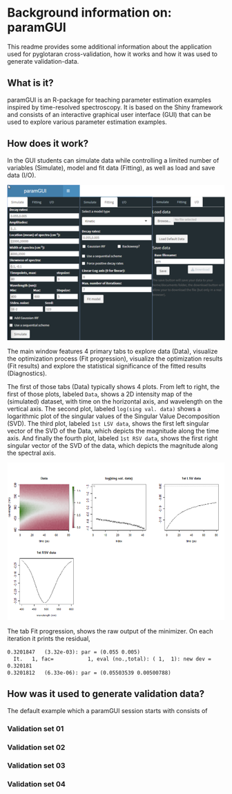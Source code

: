 # Background information on: paramGUI
This readme provides some additional information about the application used for pyglotaran cross-validation, how it works and how it was used to generate validation-data.

## What is it?
paramGUI is an R-package for teaching parameter estimation examples inspired by time-resolved spectroscopy. It is based on the Shiny framework and consists of an interactive graphical user interface (GUI) that can be used to explore various parameter estimation examples.

## How does it work?
In the GUI students can simulate data while controlling a limited number of variables (Simulate), model and fit data (Fitting), as well as load and save data (I/O).

![paramGUI side menu](screenshots/paramGUI-sc01.png "A side-by-side view of the three different states of the sidepanel menu in paramGUI: Simulate, Fitting and I/O")

The main window features 4 primary tabs to explore data (Data), visualize the optimization process (Fit progression), visualize the optimization results (Fit results) and explore the statistical significance of the fitted results (Diagnostics).

The first of those tabs (Data) typically shows 4 plots. From left to right, the first of those plots, labeled `Data`, shows a 2D intensity map of the (simulated) dataset, with time on the horizontal axis, and wavelength on the vertical axis. The second plot, labeled `log(sing val. data)` shows a logarithmic plot of the singular values of the Singular Value Decomposition (SVD). The third plot, labeled `1st LSV data`, shows the first left singular vector of the SVD of the Data, which depicts the magnitude along the time axis. And finally the fourth plot, labeled `1st RSV data`, shows the first right singular vector of the SVD of the data, which depicts the magnitude along the spectral axis.

![paramGUI data plot](screenshots/paramGUI-sc02-data.png "A render of the data plot view in paramGUI showing: Data, log(sing val. data), 1st LSV data, 1st RSV data")

The tab Fit progression, shows the raw output of the minimizer. On each iteration it prints the residual,

```console
0.3201847   (3.32e-03): par = (0.055 0.005)
  It.   1, fac=           1, eval (no.,total): ( 1,  1): new dev = 0.320181
0.3201812   (6.33e-06): par = (0.05503539 0.00500788)
```

## How was it used to generate validation data?
The default example which a paramGUI session starts with consists of


### Validation set 01

### Validation set 02

### Validation set 03

### Validation set 04


